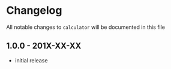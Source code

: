 # Changelog

All notable changes to `calculator` will be documented in this file

## 1.0.0 - 201X-XX-XX

- initial release
